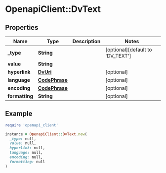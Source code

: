 # OpenapiClient::DvText

## Properties

| Name | Type | Description | Notes |
| ---- | ---- | ----------- | ----- |
| **_type** | **String** |  | [optional][default to &#39;DV_TEXT&#39;] |
| **value** | **String** |  |  |
| **hyperlink** | [**DvUri**](DvUri.md) |  | [optional] |
| **language** | [**CodePhrase**](CodePhrase.md) |  | [optional] |
| **encoding** | [**CodePhrase**](CodePhrase.md) |  | [optional] |
| **formatting** | **String** |  | [optional] |

## Example

```ruby
require 'openapi_client'

instance = OpenapiClient::DvText.new(
  _type: null,
  value: null,
  hyperlink: null,
  language: null,
  encoding: null,
  formatting: null
)
```


